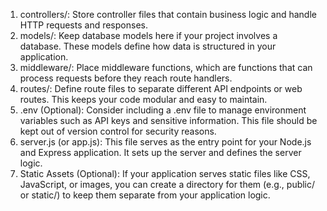 1. controllers/: Store controller files that contain business logic and handle HTTP requests and responses.
2. models/: Keep database models here if your project involves a database. These models define how data is structured in your application.
3. middleware/: Place middleware functions, which are functions that can process requests before they reach route handlers.
4. routes/: Define route files to separate different API endpoints or web routes. This keeps your code modular and easy to maintain.
5. .env (Optional): Consider including a .env file to manage environment variables such as API keys and sensitive information. This file should be kept out of version control for security reasons.
6. server.js (or app.js): This file serves as the entry point for your Node.js and Express application. It sets up the server and defines the server logic.
7. Static Assets (Optional): If your application serves static files like CSS, JavaScript, or images, you can create a directory for them (e.g., public/ or static/) to keep them separate from your application logic.
